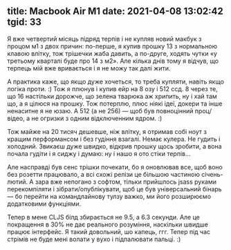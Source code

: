 title: Macbook Air M1
date: 2021-04-08 13:02:42
tgid: 33
----



Я вже четвертий місяць підряд терпів і не купляв новий макбук з процом м1 з двох причин: по-перше, я купив прошку 13 з нормальною клавою влітку, тож трішечки жаба давить, а по-друге, ходять чутки «у третьому кварталі буде про 14 з м2». Але кілька днів тому я відчув, що терпець мій вже вривається і я не можу так далі жити. 

А практика каже, що якщо дуже хочеться, то треба купляти, навіть якщо логіка проти. :) Тож я плюнув і купив ейр на 8 озу і 512 ссд. 8 через те, що 16 настільки дорожче, що зелена тварюка аж хрипить, ну і хай там що, а я цілюся на прошку. Тож потерплю, плюс ніякі ідеї, докери та інше ненаситне я не юзаю. А 512 (а не 256) — щоб був повноцінний проц/відео, а не огризки з одним відключенним ядром. :)

Тож майже на 20 тисяч дешевше, ніж влітку, я отримав собі ноут з кращим перформансом і без гудіння взагалі. Немає кулера. Не гудить і холодний. Звикаєш дуже швидко, відкрив прошку щось зробити, а вона почала гудіти і я сиджу і думаю: ну і нашо я ото стіки терпів...

Але насправді був сенс трішки почекати, бо я оновлював все, щоб воно без розетти працювало, а всі схожі релізи це більшою частиною січень-лютий. А зара вже непогано з софтом, тільки прийшлось jsass руками перекомпіляти і зібрати/опублікувати, щоб це був універсальний бінарь — бо перейти на командлайнову тулзу важко, ми його розширюємо додатковими функціями.

Тепер в мене CLJS білд збирається не 9.5, а 6.3 секунди. Але це покращення в 30% не дає реального розуміння, наскільки швидше працює інтерфейс. Я такий довольний, шо капець, ггг. Тепер під час стрімів не буде мені волати у вухо і підпалювати пальці. :)